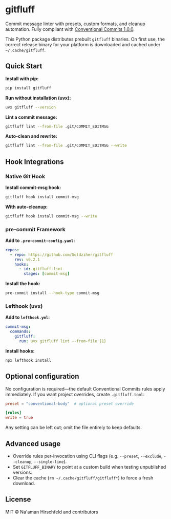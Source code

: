 # gitfluff

Commit message linter with presets, custom formats, and cleanup automation. Fully compliant with [Conventional Commits 1.0.0](https://www.conventionalcommits.org/en/v1.0.0/).

This Python package distributes prebuilt `gitfluff` binaries. On first use, the correct release binary for your platform is downloaded and cached under `~/.cache/gitfluff`.

## Quick Start

**Install with pip:**
```bash
pip install gitfluff
```

**Run without installation (uvx):**
```bash
uvx gitfluff --version
```

**Lint a commit message:**
```bash
gitfluff lint --from-file .git/COMMIT_EDITMSG
```

**Auto-clean and rewrite:**
```bash
gitfluff lint --from-file .git/COMMIT_EDITMSG --write
```

## Hook Integrations

### Native Git Hook

**Install commit-msg hook:**
```bash
gitfluff hook install commit-msg
```

**With auto-cleanup:**
```bash
gitfluff hook install commit-msg --write
```

### pre-commit Framework

**Add to `.pre-commit-config.yaml`:**
```yaml
repos:
  - repo: https://github.com/Goldziher/gitfluff
    rev: v0.2.1
    hooks:
      - id: gitfluff-lint
        stages: [commit-msg]
```

**Install the hook:**
```bash
pre-commit install --hook-type commit-msg
```

### Lefthook (uvx)

**Add to `lefthook.yml`:**
```yaml
commit-msg:
  commands:
    gitfluff:
      run: uvx gitfluff lint --from-file {1}
```

**Install hooks:**
```bash
npx lefthook install
```

## Optional configuration

No configuration is required—the default Conventional Commits rules apply immediately. If you want project overrides, create `.gitfluff.toml`:

```toml
preset = "conventional-body"  # optional preset override

[rules]
write = true
```

Any setting can be left out; omit the file entirely to keep defaults.

## Advanced usage

- Override rules per-invocation using CLI flags (e.g. `--preset`, `--exclude`, `--cleanup`, `--single-line`).
- Set `GITFLUFF_BINARY` to point at a custom build when testing unpublished versions.
- Clear the cache (`rm ~/.cache/gitfluff/gitfluff*`) to force a fresh download.

## License

MIT © Na'aman Hirschfeld and contributors
